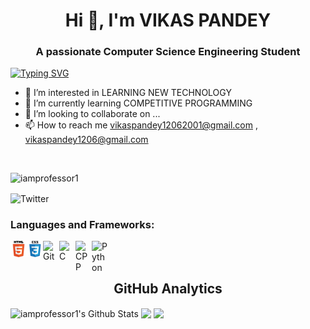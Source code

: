 <h1 align="center">Hi 👋, I'm VIKAS PANDEY</h1>
<h3 align="center">A passionate Computer Science Engineering Student</h3>

[![Typing SVG](https://readme-typing-svg.herokuapp.com?color=F71ACF&lines=Welcome+to+My+Github+Profile+)](https://git.io/typing-svg)

- 👀 I’m interested in LEARNING NEW TECHNOLOGY
- 🌱 I’m currently learning COMPETITIVE PROGRAMMING
- 💞️ I’m looking to collaborate on ...
- 📫 How to reach me vikaspandey12062001@gmail.com , vikaspandey1206@gmail.com

<br />

<p align="left"> <img src="https://komarev.com/ghpvc/?username=iamprofessor1&label=Profile%20views&color=0e75b6&style=flat" alt="iamprofessor1" /> </p>


<img src="https://user-images.githubusercontent.com/71402528/106022694-225cfd80-60ec-11eb-9d3d-78cf6bf8d2ef.gif" height="200px" width="400px" alt="Twitter" align="center">

### Languages and Frameworks:

<img align="left" alt="HTML5" width="26px" src="https://raw.githubusercontent.com/github/explore/80688e429a7d4ef2fca1e82350fe8e3517d3494d/topics/html/html.png" />
<img align="left" alt="CSS3" width="26px" src="https://raw.githubusercontent.com/github/explore/80688e429a7d4ef2fca1e82350fe8e3517d3494d/topics/css/css.png" />
<img align="left" alt="Git" width="26px" src="https://git-scm.com/images/logos/downloads/Git-Icon-1788C.png" />
<img align="left" alt="C" width="26px" src="https://img.icons8.com/color/50/000000/c-programming.png"/>
<img align="left" alt="CPP" width="26px" src="https://www.freeiconspng.com/uploads/c--logo-icon-0.png"/>
<img align="left" alt="Python" width="26px" src="https://img.icons8.com/color/48/000000/python--v1.png"/>
<!-- <img align="left" alt="Java" width="26px" src="https://image.flaticon.com/icons/png/512/226/226777.png"/> -->

<br/><br/>

<h2 align="center">GitHub Analytics</h2>
<img align="center" alt="iamprofessor1's Github Stats" src="https://github-readme-stats.vercel.app/api?username=iamprofessor1&show_icons=true&hide_border=true&theme=algolia"/>
<img align="center" height="180em" src="https://github-readme-stats-eight-theta.vercel.app/api/top-langs/?username=iamprofessor1&layout=compact&langs_count=8&theme=algolia"/>
<img align="center" width="50%" src="https://github-readme-streak-stats.herokuapp.com/?user=iamprofessor1&show_icons=true&locale=en&layout=compact&theme=algolia&line_height=0" />

<!--## 🏆 Github Profile Trophy

[![trophy](https://github-profile-trophy.vercel.app/?username=iamprofessor1&theme=buddhism&row=2&column=4)](https://github.com/iamprofessor1/github-profile-trophy)-->


<!---
iamprofessor1/iamprofessor1 is a ✨ special ✨ repository because its `README.md` (this file) appears on your GitHub profile.
You can click the Preview link to take a look at your changes.
--->
